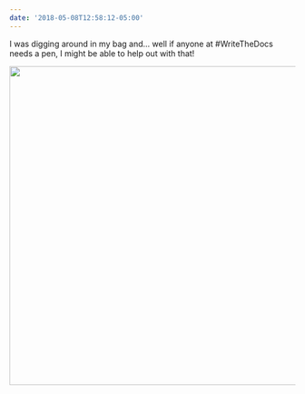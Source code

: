 ```yaml
---
date: '2018-05-08T12:58:12-05:00'
---
```

I was digging around in my bag and… well if anyone at #WriteTheDocs needs a pen, I might be able to help out with that!

<img src="/posts/uploads/2018/4798e53a19.jpg" width="600" height="562" />
